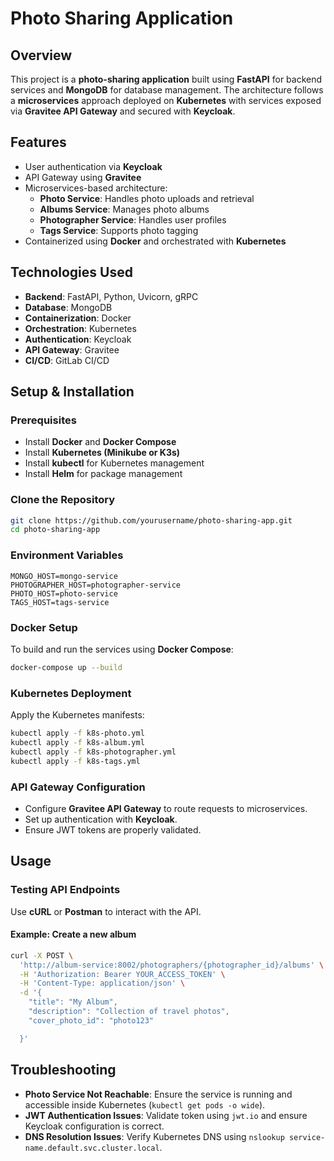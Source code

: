 # Photo Sharing Application

## Overview
This project is a **photo-sharing application** built using **FastAPI** for backend services and **MongoDB** for database management. The architecture follows a **microservices** approach deployed on **Kubernetes** with services exposed via **Gravitee API Gateway** and secured with **Keycloak**.

## Features
- User authentication via **Keycloak**
- API Gateway using **Gravitee**
- Microservices-based architecture:
  - **Photo Service**: Handles photo uploads and retrieval
  - **Albums Service**: Manages photo albums
  - **Photographer Service**: Handles user profiles
  - **Tags Service**: Supports photo tagging
- Containerized using **Docker** and orchestrated with **Kubernetes**

## Technologies Used
- **Backend**: FastAPI, Python, Uvicorn, gRPC
- **Database**: MongoDB
- **Containerization**: Docker
- **Orchestration**: Kubernetes
- **Authentication**: Keycloak
- **API Gateway**: Gravitee
- **CI/CD**: GitLab CI/CD

## Setup & Installation
### Prerequisites
- Install **Docker** and **Docker Compose**
- Install **Kubernetes (Minikube or K3s)**
- Install **kubectl** for Kubernetes management
- Install **Helm** for package management

### Clone the Repository
```sh
git clone https://github.com/yourusername/photo-sharing-app.git
cd photo-sharing-app
```

### Environment Variables
```
MONGO_HOST=mongo-service
PHOTOGRAPHER_HOST=photographer-service
PHOTO_HOST=photo-service
TAGS_HOST=tags-service
```

### Docker Setup
To build and run the services using **Docker Compose**:
```sh
docker-compose up --build
```

### Kubernetes Deployment
Apply the Kubernetes manifests:
```sh
kubectl apply -f k8s-photo.yml
kubectl apply -f k8s-album.yml
kubectl apply -f k8s-photographer.yml
kubectl apply -f k8s-tags.yml
```

### API Gateway Configuration
- Configure **Gravitee API Gateway** to route requests to microservices.
- Set up authentication with **Keycloak**.
- Ensure JWT tokens are properly validated.

## Usage
### Testing API Endpoints
Use **cURL** or **Postman** to interact with the API.

#### Example: Create a new album
```sh
curl -X POST \
  'http://album-service:8002/photographers/{photographer_id}/albums' \
  -H 'Authorization: Bearer YOUR_ACCESS_TOKEN' \
  -H 'Content-Type: application/json' \
  -d '{
    "title": "My Album",
    "description": "Collection of travel photos",
    "cover_photo_id": "photo123"

  }'
```

## Troubleshooting
- **Photo Service Not Reachable**: Ensure the service is running and accessible inside Kubernetes (`kubectl get pods -o wide`).
- **JWT Authentication Issues**: Validate token using `jwt.io` and ensure Keycloak configuration is correct.
- **DNS Resolution Issues**: Verify Kubernetes DNS using `nslookup service-name.default.svc.cluster.local`.



